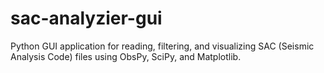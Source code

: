 # sac-analyzier-gui
Python GUI application for reading, filtering, and visualizing SAC (Seismic Analysis Code) files using ObsPy, SciPy, and Matplotlib.
